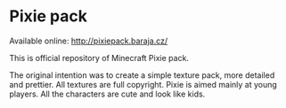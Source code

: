 Pixie pack
==========

Available online: http://pixiepack.baraja.cz/

This is official repository of Minecraft Pixie pack.

The original intention was to create a simple texture pack, more detailed and prettier. All textures are full copyright. Pixie is aimed mainly at young players. All the characters are cute and look like kids.

